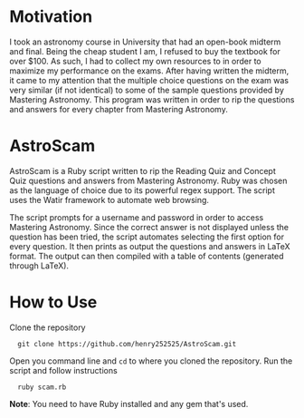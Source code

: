 # Motivation
I took an astronomy course in University that had an open-book midterm and final. Being the cheap student I am, I refused to buy the textbook for over $100. As such, I had to collect my own resources to in order to maximize my performance on the exams. After having written the midterm, it came to my attention that the multiple choice questions on the exam was very similar (if not identical) to some of the sample questions provided by Mastering Astronomy. This program was written in order to rip the questions and answers for every chapter from Mastering Astronomy.

# AstroScam
AstroScam is a Ruby script written to rip the Reading Quiz and Concept Quiz questions and answers from Mastering Astronomy. Ruby was chosen as the language of choice due to its powerful regex support. The script uses the Watir framework to automate web browsing.

The script prompts for a username and password in order to access Mastering Astronomy. Since the correct answer is not displayed unless the question has been tried, the script automates selecting the first option for every question. It then prints as output the questions and answers in LaTeX format. The output can then compiled with a table of contents (generated through LaTeX).

# How to Use
Clone the repository
```
  git clone https://github.com/henry252525/AstroScam.git
```
Open you command line and `cd` to where you cloned the repository. Run the script and follow instructions
```
  ruby scam.rb
```
**Note**: You need to have Ruby installed and any gem that's used.